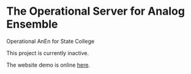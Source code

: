 # The Operational Server for Analog Ensemble

Operational AnEn for State College

This project is currently inactive.

The website demo is online [here](operationalanen.geog.psu.edu/).
